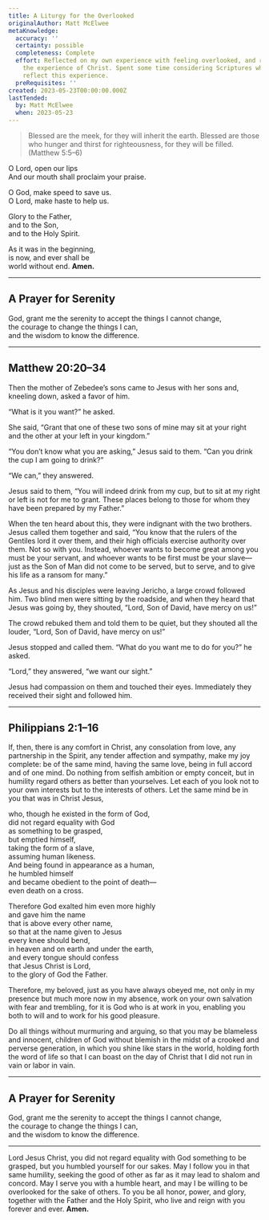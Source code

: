 ```yaml
---
title: A Liturgy for the Overlooked
originalAuthor: Matt McElwee
metaKnowledge:
  accuracy: ''
  certainty: possible
  completeness: Complete
  effort: Reflected on my own experience with feeling overlooked, and reflected on
    the experience of Christ. Spent some time considering Scriptures which best
    reflect this experience.
  preRequisites: ''
created: 2023-05-23T00:00:00.000Z
lastTended:
  by: Matt McElwee
  when: 2023-05-23
---
```


> Blessed are the meek, for they will inherit the earth. Blessed are those who hunger and thirst for righteousness, for they will be filled. (Matthew 5:5–6)

O Lord, open our lips
<br />And our mouth shall proclaim your praise.

O God, make speed to save us.
<br />O Lord, make haste to help us.

Glory to the Father,
<br />and to the Son,
<br />and to the Holy Spirit.

As it was in the beginning,
<br />is now, and ever shall be
<br />world without end. **Amen.**

---

## A Prayer for Serenity

God, grant me the serenity to accept the things I cannot change,
<br />the courage to change the things I can,
<br />and the wisdom to know the difference.

---

## Matthew 20:20–34

Then the mother of Zebedee’s sons came to Jesus with her sons and, kneeling down, asked a favor of him.

“What is it you want?” he asked.

She said, “Grant that one of these two sons of mine may sit at your right and the other at your left in your kingdom.”

“You don’t know what you are asking,” Jesus said to them. “Can you drink the cup I am going to drink?”

“We can,” they answered.

Jesus said to them, “You will indeed drink from my cup, but to sit at my right or left is not for me to grant. These places belong to those for whom they have been prepared by my Father.”

When the ten heard about this, they were indignant with the two brothers. Jesus called them together and said, “You know that the rulers of the Gentiles lord it over them, and their high officials exercise authority over them. Not so with you. Instead, whoever wants to become great among you must be your servant, and whoever wants to be first must be your slave— just as the Son of Man did not come to be served, but to serve, and to give his life as a ransom for many.”

As Jesus and his disciples were leaving Jericho, a large crowd followed him. Two blind men were sitting by the roadside, and when they heard that Jesus was going by, they shouted, “Lord, Son of David, have mercy on us!”

The crowd rebuked them and told them to be quiet, but they shouted all the louder, “Lord, Son of David, have mercy on us!”

Jesus stopped and called them. “What do you want me to do for you?” he asked.

“Lord,” they answered, “we want our sight.”

Jesus had compassion on them and touched their eyes. Immediately they received their sight and followed him.

---

## Philippians 2:1–16

If, then, there is any comfort in Christ, any consolation from love, any partnership in the Spirit, any tender affection and sympathy, make my joy complete: be of the same mind, having the same love, being in full accord and of one mind. Do nothing from selfish ambition or empty conceit, but in humility regard others as better than yourselves. Let each of you look not to your own interests but to the interests of others. Let the same mind be in you that was in Christ Jesus,

who, though he existed in the form of God,
<br />did not regard equality with God
<br />as something to be grasped,
<br />but emptied himself,
<br />taking the form of a slave,
<br />assuming human likeness.
<br />And being found in appearance as a human,
<br />he humbled himself
<br />and became obedient to the point of death—
<br />even death on a cross.

Therefore God exalted him even more highly
<br />and gave him the name
<br />that is above every other name,
<br />so that at the name given to Jesus
<br />every knee should bend,
<br />in heaven and on earth and under the earth,
<br />and every tongue should confess
<br />that Jesus Christ is Lord,
<br />to the glory of God the Father.

Therefore, my beloved, just as you have always obeyed me, not only in my presence but much more now in my absence, work on your own salvation with fear and trembling, for it is God who is at work in you, enabling you both to will and to work for his good pleasure.

Do all things without murmuring and arguing, so that you may be blameless and innocent, children of God without blemish in the midst of a crooked and perverse generation, in which you shine like stars in the world, holding forth the word of life so that I can boast on the day of Christ that I did not run in vain or labor in vain.

---

## A Prayer for Serenity

God, grant me the serenity to accept the things I cannot change,
<br />the courage to change the things I can,
<br />and the wisdom to know the difference.

---

Lord Jesus Christ, you did not regard equality with God something to be grasped, but you humbled yourself for our sakes. May I follow you in that same humility, seeking the good of other as far as it may lead to shalom and concord. May I serve you with a humble heart, and may I be willing to be overlooked for the sake of others. To you be all honor, power, and glory, together with the Father and the Holy Spirit, who live and reign with you forever and ever. **Amen.**
